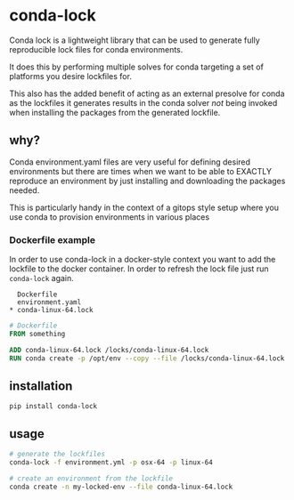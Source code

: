 # conda-lock

Conda lock is a lightweight library that can be used to generate fully reproducible lock files for conda environments.

It does this by performing multiple solves for conda targeting a set of platforms you desire lockfiles for.

This also has the added benefit of acting as an external presolve for conda as the lockfiles it generates
results in the conda solver *not* being invoked when installing the packages from the generated lockfile.

## why?

Conda environment.yaml files are very useful for defining desired environments but there are times when we want to
be able to EXACTLY reproduce an environment by just installing and downloading the packages needed.

This is particularly handy in the context of a gitops style setup where you use conda to provision environments in
various places

### Dockerfile example

In order to use conda-lock in a docker-style context you want to add the lockfile to the 
docker container.  In order to refresh the lock file just run `conda-lock` again.
```
  Dockerfile
  environment.yaml
* conda-linux-64.lock
```

```Dockerfile
# Dockerfile
FROM something

ADD conda-linux-64.lock /locks/conda-linux-64.lock
RUN conda create -p /opt/env --copy --file /locks/conda-linux-64.lock
```

## installation

```
pip install conda-lock
```

## usage

```bash
# generate the lockfiles
conda-lock -f environment.yml -p osx-64 -p linux-64

# create an environment from the lockfile
conda create -n my-locked-env --file conda-linux-64.lock
```


